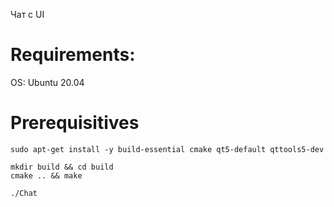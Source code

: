 Чат с UI

# Requirements:
OS: Ubuntu 20.04

# Prerequisitives

```
sudo apt-get install -y build-essential cmake qt5-default qttools5-dev
```

```
mkdir build && cd build
cmake .. && make
```

```
./Chat
```
